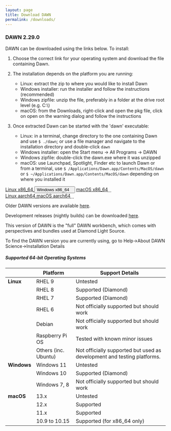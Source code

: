 ```yaml
---
layout: page
title: Download DAWN
permalink: /downloads/
---
```

### DAWN 2.29.0


DAWN can be downloaded using the links below. To install:

1. Choose the correct link for your operating system and download the file containing Dawn.

2. The installation depends on the platform you are running:

    * Linux: extract the zip to where you would like to install Dawn
    * Windows installer: run the installer and follow the instructions (recommended)
    * Windows zipfile: unzip the file, preferably in a folder at the drive root level (e.g. C:\\)
    * macOS: from the Downloads, right-click and open the pkg file, click on open on the warning dialog and follow the instructions

3. Once extracted Dawn can be started with the 'dawn' executable:

    * Linux: in a terminal, change directory to the one containing Dawn and use `$ ./dawn`;
    or use a file manager and navigate to the installation directory and double-click `dawn`
    * Windows installer: open the Start menu &rarr; All Programs &rarr; DAWN
    * Windows zipfile: double-click the dawn.exe where it was unzipped
    * macOS: use Launchpad, Spotlight, Finder etc to launch Dawn or from a terminal, use `$ /Applications/Dawn.app/Contents/MacOS/dawn`
    or `$ ~/Applications/Dawn.app/Contents/MacOS/dawn` depending on where you installed it

<script>
	function showHide(elementId){
		var element = document.getElementById(elementId);
		if(element.style.display == 'none'){
			element.style.display = 'block';
		} else {
			element.style.display = 'none';
		}
	}
</script>
<div class="row center">
	<a href="https://alfred.diamond.ac.uk/DawnDiamond/2.29/downloads/builds-release/DawnDiamond-2.29.0.v20230419-1820-linux.x86_64.zip" class="btn-large waves-effect" onclick="trackOutboundLink('https://alfred.diamond.ac.uk/DawnDiamond/2.29/downloads/builds-release/DawnDiamond-2.29.0.v20230419-1820-linux.x86_64.zip'); return false;">
		Linux x86_64<i class="material-icons right">&#xE2C4;</i>
	</a>
	<button type="button" class="btn-large waves-effect" onclick="showHide('winExeOrZip')">
		Windows x86_64<i class="material-icons right">&#xE2C4;</i>
	</button>
	<a href="https://alfred.diamond.ac.uk/DawnDiamond/2.29/downloads/builds-release/DawnDiamond-2.29.0.v20230419-1820-macosx.x86_64.pkg" class="btn-large waves-effect" onclick="trackOutboundLink('https://alfred.diamond.ac.uk/DawnDiamond/2.29/downloads/builds-release/DawnDiamond-2.29.0.v20230419-1820-macosx.x86_64.pkg'); return false;">
		macOS x86_64<i class="material-icons right">&#xE2C4;</i>
	</a>
</div>

<div id="winExeOrZip" class="row center" style="display: none">
	<a href="https://alfred.diamond.ac.uk/DawnDiamond/2.29/downloads/builds-release/DawnDiamond-2.29.0.v20230419-1820-win32.x86_64-inst.exe" class="btn-large waves-effect" onclick="trackOutboundLink('https://alfred.diamond.ac.uk/DawnDiamond/2.29/downloads/builds-release/DawnDiamond-2.29.0.v20230419-1820-win32.x86_64-inst.exe'); return false;">
		EXE<i class="material-icons right">&#xE2C4;</i>
	</a>
	<a href="https://alfred.diamond.ac.uk/DawnDiamond/2.29/downloads/builds-release/DawnDiamond-2.29.0.v20230419-1820-win32.x86_64.zip" class="btn-large waves-effect" onclick="trackOutboundLink('https://alfred.diamond.ac.uk/DawnDiamond/2.29/downloads/builds-release/DawnDiamond-2.29.0.v20230419-1820-win32.x86_64.zip'); return false;">
		ZIP<i class="material-icons right">&#xE2C4;</i>
	</a>
</div>

<div class="row center">
	<a href="https://alfred.diamond.ac.uk/DawnDiamond/2.29/downloads/builds-release/DawnDiamond-2.29.0.v20230419-1820-linux.aarch64.zip" class="btn-large waves-effect" onclick="trackOutboundLink('https://alfred.diamond.ac.uk/DawnDiamond/2.29/downloads/builds-release/DawnDiamond-2.29.0.v20230419-1820-linux.aarch64.zip'); return false;">
		Linux aarch64<i class="material-icons right">&#xE2C4;</i>
	</a>
	<a href="https://alfred.diamond.ac.uk/DawnDiamond/2.29/downloads/builds-release/DawnDiamond-2.29.0.v20230419-1820-macosx.aarch64.pkg" class="btn-large waves-effect" onclick="trackOutboundLink('https://alfred.diamond.ac.uk/DawnDiamond/2.29/downloads/builds-release/DawnDiamond-2.29.0.v20230419-1820-macosx.aarch64.pkg'); return false;">
		macOS aarch64<i class="material-icons right">&#xE2C4;</i>
	</a>
</div>

Older DAWN versions are available [here](https://alfred.diamond.ac.uk/DawnDiamond/).

Development releases (nightly builds) can be downloaded [here](https://alfred.diamond.ac.uk/DawnDiamond/master/downloads/builds-snapshot/).

This version of DAWN is the "full" DAWN workbench, which comes with perspectives and bundles used at Diamond Light Source.

To find the DAWN version you are currently using, go to Help&rarr;About DAWN Science&rarr;Installation Details

##### Supported 64-bit Operating Systems

|               | Platform             | Support Details                                                          |
|---------------|----------------------|--------------------------------------------------------------------------|
| **Linux**     | RHEL 9               | Untested                                                                 |
|               | RHEL 8               | Supported (Diamond)                                                      |
|               | RHEL 7               | Supported (Diamond)                                                      |
|               | RHEL 6               | Not officially supported but should work                                 |
|               | Debian               | Not officially supported but should work                                 |
|               | Raspberry Pi OS      | Tested with known minor issues                                           |
|               | Others (inc. Ubuntu) | Not officially supported but used as development and testing platforms.  |
| **Windows**   | Windows 11           | Untested                                                                 |
|               | Windows 10           | Supported (Diamond)                                                      |
|               | Windows 7, 8         | Not officially supported but should work                                 |
| **macOS**     | 13.x                 | Untested                                                                 |
|               | 12.x                 | Supported                                                                |
|               | 11.x                 | Supported                                                                |
|               | 10.9 to 10.15        | Supported (for x86_64 only)                                              |


